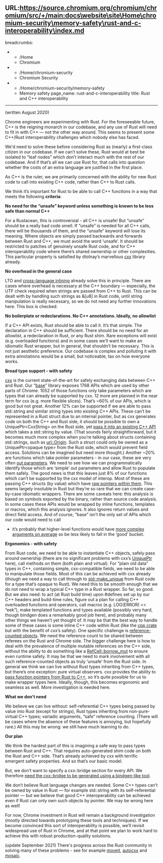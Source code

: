 URL:https://source.chromium.org/chromium/chromium/src/+/main:docs\website\site\Home\chromium-security\memory-safety\rust-and-c-interoperability\index.md
---
breadcrumbs:
- - /Home
  - Chromium
- - /Home/chromium-security
  - Chromium Security
- - /Home/chromium-security/memory-safety
  - Memory safety
page_name: rust-and-c-interoperability
title: Rust and C++ interoperability
---

(written August 2020)

Chrome engineers are experimenting with Rust. For the foreseeable future, C++ is
the reigning monarch in our codebase, and any use of Rust will need to fit in
with C++ — not the other way around. This seems to present some C++/Rust
interoperability challenges which nobody else has faced.

We'd need to solve these before considering Rust as (nearly) a first-class
citizen in our codebase. If we can’t solve these, Rust would at best be isolated
to “leaf nodes” which don’t interact much with the rest of our codebase. And if
that’s all we can use Rust for, that calls into question whether the costs of an
extra language are justified in the first place.

As C++ is the ruler, we are primarily concerned with the ability for new Rust
code to call into existing C++ code, rather than C++ to Rust calls.

We think it’s important for Rust to be able to call C++ functions in a way that 
meets the following **criteria**:

**No need for the “unsafe” keyword unless something is known to be less safe than normal C++**

For a Rustacean, this is controversial - all C++ is unsafe! But “unsafe”
should be a really bad code smell. If “unsafe” is needed for all C++ calls,
there will be thousands of them, and the “unsafe” keyword will lose its
meaning. Where objects are simply passed backwards and forwards between Rust
and C++, we must avoid the word ‘unsafe’. It should be restricted to patches
of genuinely unsafe Rust code, and for C++ interoperability code where
there’s shared ownership or other complexities.
This particular property is satisfied by dtolnay’s marvellous
[cxx](https://github.com/dtolnay/cxx) library already.

**No overhead in the general case**

LTO and [cross-language
inlining](http://blog.llvm.org/2019/09/closing-gap-cross-language-lto-between.html)
already solve this in principle. There are cases where overhead is necessary
at the C++ boundary — especially, the UTF check required when strings are
passed from C++ to Rust. This can be dealt with by handling such strings as
&\[u8\] in Rust code, until string manipulation is really necessary, so we
do not need any further innovations here. This box is checked.

**No boilerplate or redeclarations. No C++ annotations. Ideally, no allowlist**

If a C++ API exists, Rust should be able to call it. It’s that simple. The
declaration in C++ should be sufficient. There should be no need for an
allowlist, a redeclaration in Rust, or any Rust shim. Rare exceptions will
exist (e.g. overloaded functions) and in some cases we’ll want to make an
idiomatic Rust wrapper, but in general, that shouldn’t be necessary.
This is not just aesthetic preference. Our codebase is complex and polluting
it with extra annotations would be a small, but noticeable, tax on how
everyone works.

**Broad type support - with safety**

[cxx](https://github.com/dtolnay/cxx) is the current state-of-the-art for
safely exchanging data between C++ and Rust. Our
“[base](https://source.chromium.org/chromium/chromium/src/+/HEAD:base/)”
library exposes 1768 APIs which are used by other parts of Chrome. 1052 of
those functions only take parameters which are types that can already be
supported by cxx. 12 more are planned in the near term for cxx (e.g. more
flexible slices).
That’s ~60% of our APIs, which is good but not great.
Another 12% can be supported if we are able to pass std::string and similar
string types into existing C++ APIs. These can’t be represented in a Rust
struct due to an internal pointer, but as cxx generates code on both the C++
and Rust side, it should be possible to own a UniquePtr&lt;CxxString&gt; on
the Rust side, yet [pass it into an existing C++
API](https://github.com/dtolnay/cxx/issues/250) which takes a std::string by
value.
(That sounds fairly straightforward, but it becomes much more complex when
you’re talking about structs containing std::strings, such as
[url::Origin](https://source.chromium.org/chromium/chromium/src/+/HEAD:url/origin.h;l=141?q=url::Origin&ss=chromium%2Fchromium%2Fsrc).
Such a struct could only be owned as a UniquePtr&lt;opaque type&gt; from the
Rust side, which would prevent field access. Solutions can be imagined but
need more thought.)
Another ~20% are functions which take pointer parameters - in our case,
these are very often [out
parameters](https://source.chromium.org/chromium/chromium/src/+/HEAD:base/rand_util.h;l=40?q=base::RandBytes&sq=).
We need to see how we can programmatically identify those which are ‘simple’
out parameters and allow Rust to populate them safely.
The good news is that this leaves just 8% of our functions which can’t be
supported by the cxx model of interop. Most of these are passing C++ structs
(by value) which have [raw pointers within
them](https://source.chromium.org/chromium/chromium/src/+/HEAD:base/memory/shared_memory_mapping.h;l=169?q=base::WritableSharedMemoryMapping).
This seems largely insoluble in Rust but they’re so rare that we can create
case-by-case idiomatic wrappers.
There are some caveats here: this analysis is based on symbols exported by
the binary, rather than source code analysis. In some cases these APIs would
be wrapped by inline functions, templates or macros, which this analysis
ignores. It also ignores return values and direct field access. And of
course, “base” isn’t the only set of APIs which our code would need to call
- it’s probably that higher-level functions would have [more complex
arguments on
average](https://source.chromium.org/chromium/chromium/src/+/HEAD:content/public/browser/render_frame_host.h;bpv=1;bpt=1;l=88?q=RenderFrameHost&gsn=RenderFrameHost&gs=kythe%3A%2F%2Fchromium.googlesource.com%2Fchromium%2Fsrc%3Flang%3Dc%252B%252B%3Fpath%3Dsrc%2Fcontent%2Fpublic%2Fbrowser%2Frender_frame_host.h%23G1w6QPBQL82Xkcn4l7LDpzClmBPa_c18lFVVZbHK5h0&gs=kythe%3A%2F%2Fchromium.googlesource.com%2Fchromium%2Fsrc%3Flang%3Dc%252B%252B%3Fpath%3Dsrc%2Fcontent%2Fpublic%2Fbrowser%2Fcontent_browser_client.h%23q1iJpNllgNKY5mVu_-89ZVL29Rk5wCUukrTj6kdjLOA&gs=kythe%3A%2F%2Fchromium.googlesource.com%2Fchromium%2Fsrc%3Flang%3Dc%252B%252B%3Fpath%3Dsrc%2Fcontent%2Fpublic%2Fbrowser%2Fnavigation_controller.h%23xJPcd1uTfK8sLQidlLN1nkzka5MM8UOqJQ-vd1RMLUI&gs=kythe%3A%2F%2Fchromium.googlesource.com%2Fchromium%2Fsrc%3Flang%3Dc%252B%252B%3Fpath%3Dsrc%2Fcontent%2Fpublic%2Fbrowser%2Fnavigation_handle.h%23Cla5SVTQ5b0yHjvdzazehvdZiPAwZPiL7hw9jGrMBMg&gs=kythe%3A%2F%2Fchromium.googlesource.com%2Fchromium%2Fsrc%3Flang%3Dc%252B%252B%3Fpath%3Dsrc%2Fcontent%2Fpublic%2Fbrowser%2Frender_frame_host.h%23RenderFrameHost%253Acontent%2523c%2523dhOuyZmgB2x&gs=kythe%3A%2F%2Fchromium.googlesource.com%2Fchromium%2Fsrc%3Flang%3Dc%252B%252B%3Fpath%3Dsrc%2Fcontent%2Fpublic%2Fbrowser%2Fweb_contents.h%23XrbufdRG9Y--Dfi3iq7WkPh30Aby0bBIixBApZ1fXG4&gs=kythe%3A%2F%2Fchromium.googlesource.com%2Fchromium%2Fsrc%3Flang%3Dc%252B%252B%3Fpath%3Dsrc%2Fcontent%2Fpublic%2Fbrowser%2Fweb_contents_delegate.h%23xPu14kaNu58lQUD_9A9MEXyxUFs8Jibf73XNjZze6zM&gs=kythe%3A%2F%2Fchromium.googlesource.com%2Fchromium%2Fsrc%3Flang%3Dc%252B%252B%3Fpath%3Dsrc%2Fcontent%2Fpublic%2Fbrowser%2Fweb_contents_observer.h%23Gc6rUNIeosEK0hOGxwCGtN3e4cQRlW1pbI9SJnAffaY&gs=kythe%3A%2F%2Fchromium.googlesource.com%2Fchromium%2Fsrc%3Flang%3Dc%252B%252B%3Fpath%3Dsrc%2Fcontent%2Fpublic%2Ftest%2Fcontent_browser_test_utils.h%23KxzkBqHDzmvePnTKOrHQpGDfOD2Oy4yWL0xQ17sxS7g&gs=kythe%3A%2F%2Fchromium.googlesource.com%2Fchromium%2Fsrc%3Flang%3Dc%252B%252B%3Fpath%3Dsrc%2Fcontent%2Fpublic%2Ftest%2Ftest_utils.h%23EVUuAhYNNhFIy0tQc4euuLdHh_H2gYKx6Cde5mGUDdw&gs=kythe%3A%2F%2Fchromium.googlesource.com%2Fchromium%2Fsrc%3Flang%3Dc%252B%252B%3Fpath%3Dsrc%2Fcontent%2Fshell%2Fbrowser%2Fshell_platform_delegate.h%23JlDkk2QY2af2K98dJC7keSobXw9Lm7Vvr2DnHqWQpGM&gs=kythe%3A%2F%2Fchromium.googlesource.com%2Fchromium%2Fsrc%3Flang%3Dc%252B%252B%3Fpath%3Dsrc%2Fcontent%2Fpublic%2Fbrowser%2Frender_frame_host.h%23_RceGKzxaDRVeDDFRGV34cgVys-lQ22yR_wwBOBzXkI&gs=kythe%3A%2F%2Fchromium.googlesource.com%2Fchromium%2Fsrc%3Flang%3Dc%252B%252B%3Fpath%3Dsrc%2Fchrome%2Fbrowser%2Fchromeos%2Flogin%2Ftest%2Fjs_checker.h%23r_Gj569ozVIUJq-1POIJ4-qqNaRvHC-N7_01P9qsSSc&gs=kythe%3A%2F%2Fchromium.googlesource.com%2Fchromium%2Fsrc%3Flang%3Dc%252B%252B%3Fpath%3Dsrc%2Fchrome%2Fbrowser%2Ftask_manager%2Fproviders%2Fweb_contents%2Fweb_contents_task_provider.h%23m8QtJrZjgtNRJveh4olsmT3NIvAFrJmS62j1jaLIjVk&gs=kythe%3A%2F%2Fchromium.googlesource.com%2Fchromium%2Fsrc%3Flang%3Dc%252B%252B%3Fpath%3Dsrc%2Fchrome%2Fbrowser%2Fui%2Fexclusive_access%2Ffullscreen_controller.h%232v5FtWIP5lic0jku3uPv0aA35WhmxS5zkZ32A3UXfsc&gs=kythe%3A%2F%2Fchromium.googlesource.com%2Fchromium%2Fsrc%3Flang%3Dc%252B%252B%3Fpath%3Dsrc%2Fcomponents%2Fblocked_content%2Fpopup_blocker_tab_helper.h%23ZAwLD36-n3HV1_IIGmPbytosIMmfek4iFBO1CLfnwAI&gs=kythe%3A%2F%2Fchromium.googlesource.com%2Fchromium%2Fsrc%3Flang%3Dc%252B%252B%3Fpath%3Dsrc%2Fcomponents%2Fpage_load_metrics%2Fbrowser%2Fobservers%2Flargest_contentful_paint_handler.h%23MGktmDqVePSQ5i5YsOaSyZQO_PsptqLzf_yMxl4Dyuk&gs=kythe%3A%2F%2Fchromium.googlesource.com%2Fchromium%2Fsrc%3Flang%3Dc%252B%252B%3Fpath%3Dsrc%2Fcomponents%2Fpage_load_metrics%2Fbrowser%2Fpage_load_metrics_observer.h%23lb9A7wZugxQD54-kaHBU9xBztc_qtW0v7d_yxHFitMo&gs=kythe%3A%2F%2Fchromium.googlesource.com%2Fchromium%2Fsrc%3Flang%3Dc%252B%252B%3Fpath%3Dsrc%2Fcomponents%2Fperformance_manager%2Fpublic%2Fperformance_manager.h%237RnPbKgruVz8UTqkRkQA5AJD6a87ucr-9eRsxXEQR_U&gs=kythe%3A%2F%2Fchromium.googlesource.com%2Fchromium%2Fsrc%3Flang%3Dc%252B%252B%3Fpath%3Dsrc%2Fcomponents%2Fsubresource_filter%2Fcontent%2Fbrowser%2Fsubresource_filter_observer.h%23TXHYSiScLwmoB1m4zPDJABkqvxFdAWfy1Ex2IFX_daM&gs=kythe%3A%2F%2Fchromium.googlesource.com%2Fchromium%2Fsrc%3Flang%3Dc%252B%252B%3Fpath%3Dsrc%2Fcontent%2Fbrowser%2Fcontent_index%2Fcontent_index_service_impl.h%23MhjsqAeDxF0FYJo_wllpmTcv6tuLPn_nPnwDJtbrGzs&gs=kythe%3A%2F%2Fchromium.googlesource.com%2Fchromium%2Fsrc%3Flang%3Dc%252B%252B%3Fpath%3Dsrc%2Fcontent%2Fpublic%2Fbrowser%2Frender_document_host_user_data.h%23QFc-GZRe6mkj2fUPpd_OOzdlMfR9TPXA7kdFH2P0y0c&gs=kythe%3A%2F%2Fchromium.googlesource.com%2Fchromium%2Fsrc%3Flang%3Dc%252B%252B%3Fpath%3Dsrc%2Fcontent%2Fpublic%2Fbrowser%2Frender_frame_host.h%23RenderFrameHost%253Acontent%2523c%2523bJIWE93K2Uw&gs=kythe%3A%2F%2Fchromium.googlesource.com%2Fchromium%2Fsrc%3Flang%3Dc%252B%252B%3Fpath%3Dsrc%2Fcontent%2Fpublic%2Fbrowser%2Frender_view_host.h%23j-yNEITJJhL9H_N7SAWIFM00eSi9Do5KqVHnnw6-wYY&gs=kythe%3A%2F%2Fchromium.googlesource.com%2Fchromium%2Fsrc%3Flang%3Dc%252B%252B%3Fpath%3Dsrc%2Fcontent%2Fpublic%2Ftest%2Fnavigation_simulator.h%23LdLUS0zBCndDaYelBCIrAtQAP5CjgrKoBWc4UkaDpPE&gs=kythe%3A%2F%2Fchromium.googlesource.com%2Fchromium%2Fsrc%3Flang%3Dc%252B%252B%3Fpath%3Dsrc%2Fextensions%2Fbrowser%2Fapp_window%2Fapp_window.h%23cLpWpVzgBXk0gZyi-2THfz57SRACA-LHUveF0YbUgCg&gs=kythe%3A%2F%2Fchromium.googlesource.com%2Fchromium%2Fsrc%3Flang%3Dc%252B%252B%3Fpath%3Dsrc%2Fextensions%2Fbrowser%2Fextension_function.h%23_Ogl2-DYz2iqCw9dhPLcqQwcXfV194_P3uWT2Fnkj-4&gs=kythe%3A%2F%2Fchromium.googlesource.com%2Fchromium%2Fsrc%3Flang%3Dc%252B%252B%3Fpath%3Dsrc%2Fextensions%2Fbrowser%2Fprocess_manager.h%23fdDKt3wBoBo8B9ujQiKlNlTWllc9d6Nucx_LH5PyFg4&gs=kythe%3A%2F%2Fchromium.googlesource.com%2Fchromium%2Fsrc%3Flang%3Dc%252B%252B%3Fpath%3Dsrc%2Fchrome%2Fbrowser%2Fbanners%2Fapp_banner_manager.h%236njZ8hjl2ANDhn7cc2_h2Obhvi0hty24_cozfCfXvP4&gs=kythe%3A%2F%2Fchromium.googlesource.com%2Fchromium%2Fsrc%3Flang%3Dc%252B%252B%3Fpath%3Dsrc%2Fchrome%2Fbrowser%2Fdevtools%2Fdevtools_window.h%23UvVTsinMZfkvO_28gCFM_S742snUFO4dF9lUEBCOOzA&gs=kythe%3A%2F%2Fchromium.googlesource.com%2Fchromium%2Fsrc%3Flang%3Dc%252B%252B%3Fpath%3Dsrc%2Fchrome%2Fbrowser%2Fui%2Fsearch%2Flocal_ntp_test_utils.h%23MFOhcxTDmwcb9ct68b2WSzYF6YDjdalt24KDHCBega8&gs=kythe%3A%2F%2Fchromium.googlesource.com%2Fchromium%2Fsrc%3Flang%3Dc%252B%252B%3Fpath%3Dsrc%2Fcomponents%2Fautofill%2Fcontent%2Fbrowser%2Fcontent_autofill_driver_factory.h%232_1CXjN2hUKgzzlJeHBUY-03W_tFo-iunU62bByBM6s&gs=kythe%3A%2F%2Fchromium.googlesource.com%2Fchromium%2Fsrc%3Flang%3Dc%252B%252B%3Fpath%3Dsrc%2Fcomponents%2Fpage_load_metrics%2Fbrowser%2Fobservers%2Fpage_load_metrics_observer_tester.h%23ek2Ilzd8IEKzZMxB7pfXiVtl3hub7QKlESaQXb9wefE&gs=kythe%3A%2F%2Fchromium.googlesource.com%2Fchromium%2Fsrc%3Flang%3Dc%252B%252B%3Fpath%3Dsrc%2Fcomponents%2Fpayments%2Fcontent%2Fpayment_app_factory.h%23UXMzp2clHfiq_I9jqU5EYPV35LFAS4Qeb30UgiYYmPM&gs=kythe%3A%2F%2Fchromium.googlesource.com%2Fchromium%2Fsrc%3Flang%3Dc%252B%252B%3Fpath%3Dsrc%2Fcontent%2Fbrowser%2Fweb_contents%2Fweb_contents_impl.h%23bGo7lh_Cz-AMlV0vnrg7N1hekIc2k69yWIXNjppwLvM&gs=kythe%3A%2F%2Fchromium.googlesource.com%2Fchromium%2Fsrc%3Flang%3Dc%252B%252B%3Fpath%3Dsrc%2Fcontent%2Fpublic%2Fbrowser%2Fdevtools_agent_host.h%23MVlcGNudSwRbhwAb7qjmDJ5EIF5RuWjJo6dcUqHEdwE&gs=kythe%3A%2F%2Fchromium.googlesource.com%2Fchromium%2Fsrc%3Flang%3Dc%252B%252B%3Fpath%3Dsrc%2Fcontent%2Fpublic%2Fbrowser%2Fdevtools_manager_delegate.h%23fUonhxAGMNCMCnWgzJszvsBnMePO8z2cucV5m0H1gig&gs=kythe%3A%2F%2Fchromium.googlesource.com%2Fchromium%2Fsrc%3Flang%3Dc%252B%252B%3Fpath%3Dsrc%2Fcontent%2Fpublic%2Fbrowser%2Fmedia_player_id.h%237GEQk0IkYgezyBz93D_esGwqUhoYfor4M2JjgzOkHKY&gs=kythe%3A%2F%2Fchromium.googlesource.com%2Fchromium%2Fsrc%3Flang%3Dc%252B%252B%3Fpath%3Dsrc%2Fcontent%2Fpublic%2Fbrowser%2Fweb_ui_controller.h%23iktvwQuWbLO8hlEAR-DJYt9o0xju62S_9nfg7R7j2Kc&gs=kythe%3A%2F%2Fchromium.googlesource.com%2Fchromium%2Fsrc%3Flang%3Dc%252B%252B%3Fpath%3Dsrc%2Fcontent%2Fpublic%2Ftest%2Fweb_contents_tester.h%23zPltnaBNY45XLxRyREmM8T-NumTILcwnWNRC8FiI-ug&gs=kythe%3A%2F%2Fchromium.googlesource.com%2Fchromium%2Fsrc%3Flang%3Dc%252B%252B%3Fpath%3Dsrc%2Fchrome%2Ftest%2Fpayments%2Fpayment_request_platform_browsertest_base.h%23H2AtSVUS0Q9k7jDXyRtrFB1Po_9evqkWUVvvo7NB6oM&gs=kythe%3A%2F%2Fchromium.googlesource.com%2Fchromium%2Fsrc%3Flang%3Dc%252B%252B%3Fpath%3Dsrc%2Fcomponents%2Fautofill%2Fcore%2Fbrowser%2Fautofill_client.h%2356w8agBOZjtRclF5Wfl-QJmO500HiS1mPke0i1kt91s&gs=kythe%3A%2F%2Fchromium.googlesource.com%2Fchromium%2Fsrc%3Flang%3Dc%252B%252B%3Fpath%3Dsrc%2Fcomponents%2Fpermissions%2Fpermission_request_id.h%23TutwfaiAmQOM6OkwwuX-_Hdp-H4pq5HSE0N5mqrhrxg&gs=kythe%3A%2F%2Fchromium.googlesource.com%2Fchromium%2Fsrc%3Flang%3Dc%252B%252B%3Fpath%3Dsrc%2Fcontent%2Fbrowser%2Fmedia%2Fforwarding_audio_stream_factory.h%23KgICheBanWRA3eZKFVxi-8bxZCOO4ujLJ-uUMvvordk&gs=kythe%3A%2F%2Fchromium.googlesource.com%2Fchromium%2Fsrc%3Flang%3Dc%252B%252B%3Fpath%3Dsrc%2Fcontent%2Fbrowser%2Frenderer_host%2Fmedia%2Frender_frame_audio_output_stream_factory.h%23kXXZI4k7E_bVhhmyaIbCYnCIOsddZlredLwzqVUEl14&gs=kythe%3A%2F%2Fchromium.googlesource.com%2Fchromium%2Fsrc%3Flang%3Dc%252B%252B%3Fpath%3Dsrc%2Fcontent%2Fbrowser%2Frenderer_host%2Frender_widget_host_owner_delegate.h%23KEHWC06-LjLVJcNPotW9smK0WoGIjQcjFcs3m6c3Jdw&gs=kythe%3A%2F%2Fchromium.googlesource.com%2Fchromium%2Fsrc%3Flang%3Dc%252B%252B%3Fpath%3Dsrc%2Fcontent%2Fpublic%2Fbrowser%2Fback_forward_cache.h%23KU6Chs-FixtEn-uy4ELETeGq_e5amqVQ51_xw8jmwP4&gs=kythe%3A%2F%2Fchromium.googlesource.com%2Fchromium%2Fsrc%3Flang%3Dc%252B%252B%3Fpath%3Dsrc%2Fextensions%2Fbrowser%2Fextension_function_dispatcher.h%23NlU0-Xo74M-G5-Eq_D2VfP9PAf4UX6pBv8o202lwdR8&gs=kythe%3A%2F%2Fchromium.googlesource.com%2Fchromium%2Fsrc%3Flang%3Dc%252B%252B%3Fpath%3Dsrc%2Fextensions%2Fbrowser%2Fprocess_manager_observer.h%23ypSAGYvQtRkkYdE3rjreepcXMaKO7JxH13lwLq6DGKQ)
so be less likely to fall in the ‘good’ bucket.

**Ergonomics - with safety**

From Rust code, we need to be able to instantiate C++ objects, safely pass
around ownership (there are no significant problems with cxx’s
[UniquePtr](https://docs.rs/cxx/0.3.4/cxx/struct.UniquePtr.html) here), call
methods on them (both plain and virtual). For “plain old data” types in C++,
containing simple, cxx-compatible fields, we need to be able to manipulate
those fields. Most of this can be achieved with cxx already (though we need
a way to call through to
[std::make_unique](https://github.com/dtolnay/cxx/issues/228) from Rust code
for a type that’s opaque to Rust).
We need this to be smooth enough that we do not need to wrap a typical C++
type in a Rust wrapper.
So far, so good. But we also need: to act (at Rust build time) upon #defines
set up by our C++ headers and build-time rules, figure out a plan for
calling C++ overloaded functions and operators, call macros (e.g. LOG(ERROR)
&lt;&lt; “eek”), make templated functions and types available (possibly very
hard, though bindgen does a remarkably good job here), and probably many
other things we haven’t yet thought of.
It may be that the best way to handle some of these cases is some inline C++
code within Rust (like the [cpp crate](https://crates.io/crates/cpp) but
with the benefit of cxx’s safety).
One specific challenge is [reference-counted
objects](https://source.chromium.org/chromium/chromium/src/+/HEAD:base/memory/scoped_refptr.h;l=175?q=scoped_refptr).
We need the reference count to be shared between referees on the Rust and
Chrome side. The bigger challenge here is how to deal with the prevalence of
multiple mutable references on the C++ side, without the ability to do
something like a
[RefCell::borrow_mut](https://doc.rust-lang.org/std/cell/struct.RefCell.html#method.borrow_mut)
to ensure even runtime safety. It may be that we need to mark involvement
with all such reference-counted objects as truly ‘unsafe’ from the Rust
side.
In general we think we can live without Rust types inheriting from C++
types, but there’s one exception: pure virtual observers. cxx provides the
ability to [pass function pointers from Rust to
C++](https://github.com/dtolnay/cxx#builtin-types), so it’s quite possible
for us to make wrapper types here. Ideally, though, this becomes ergonomic
and seamless as well. More investigation is needed here.

**What we don’t need**

We believe we can live without: self-referential C++ types being passed by value
into Rust (except for strings), Rust types inheriting from non-pure-virtual C++
types; variadic arguments, “safe” reference counting. (There will be cases where
the absence of these features is annoying, but hopefully rare.) All this may be
wrong: we still have much learning to do.

**Our plan**

We think the hardest part of this is imagining a safe way to pass types between
Rust and C++. That requires auto-generated shim code on both the Rust and C++
side. That’s already achieved by cxx with terrific emergent safety properties.
And so that’s our basic model.

But, we don’t want to specify a cxx::bridge section for every API. We therefore
[need the cxx::bridge to be generated using a bindgen-like
tool](https://github.com/dtolnay/cxx/issues/235).

We don’t believe Rust language changes are needed. Some C++ types can’t be owned
by value in Rust — for example std::string with its self-referential pointer —
but we believe that good C++ interoperability can be achieved even if Rust can
only own such objects by pointer. We may be wrong here as well!

For now, Chrome investment in Rust will remain a background investigation
(mostly directed towards prototyping these tools and techniques). If we become
convinced this sort of interoperability is possible, we’ll revisit widespread
use of Rust in Chrome, and at that point we plan to work hard to achieve this
with robust production-quality solutions.

(update September 2021) There's progress across the Rust community in solving
many of these problems - see for example
[moveit](https://crates.io/crates/moveit),
[autocxx](https://crates.io/crates/autocxx) and
[mosaic](https://github.com/google/mosaic/).
